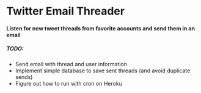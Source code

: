 # Twitter Email Threader
#### Listen for new tweet threads from favorite accounts and send them in an email

##### TODO:
- Send email with thread and user information
- Implement simple database to save sent threads (and avoid duplicate sends)
- Figure out how to run with cron on Heroku